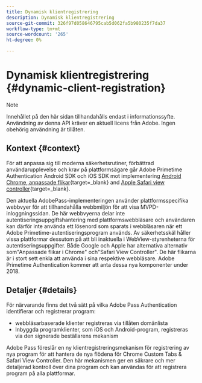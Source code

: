 ```yaml
---
title: Dynamisk klientregistrering
description: Dynamisk klientregistrering
source-git-commit: 326f97d058646795cab5d062fa5b980235f7da37
workflow-type: tm+mt
source-wordcount: '265'
ht-degree: 0%

---
```



# Dynamisk klientregistrering {#dynamic-client-registration}

>[!NOTE]
>
>Innehållet på den här sidan tillhandahålls endast i informationssyfte. Användning av denna API kräver en aktuell licens från Adobe. Ingen obehörig användning är tillåten.

## Kontext {#context}

För att anpassa sig till moderna säkerhetsrutiner, förbättrad användarupplevelse och krav på plattformsägare går Adobe Primetime Authentication Android SDK och iOS SDK mot implementering [Android Chrome, anpassade flikar](https://developer.chrome.com/multidevice/android/customtabs){target=_blank} and [Apple Safari view controller](https://developer.apple.com/documentation/safariservices/sfsafariviewcontroller){target=_blank}.

Den aktuella AdobePass-implementeringen använder plattformsspecifika webbvyer för att tillhandahålla webbmiljön för att visa MVPD-inloggningssidan. De här webbvyerna delar inte autentiseringsuppgiftshantering med plattformswebbläsare och användaren kan därför inte använda ett lösenord som sparats i webbläsaren när ett Adobe Primetime-autentiseringsprogram används. Av säkerhetsskäl håller vissa plattformar dessutom på att bli inaktuella i WebView-styrenheterna för autentiseringsuppgifter. Både Google och Apple har alternativa alternativ som&quot;Anpassade flikar i Chrome&quot; och&quot;Safari View Controller&quot;. De här flikarna är i stort sett enkla att använda i sina respektive webbläsare. Adobe Primetime Authentication kommer att anta dessa nya komponenter under 2018.

## Detaljer {#details}

För närvarande finns det två sätt på vilka Adobe Pass Authentication identifierar och registrerar program:

* webbläsarbaserade klienter registreras via tillåten domänlista
* Inbyggda programklienter, som iOS och Android-program, registreras via den signerade beställarens mekanism

Adobe Pass föreslår en ny klientregistreringsmekanism för registrering av nya program för att hantera de nya flödena för Chrome Custom Tabs &amp; Safari View Controller. Den här mekanismen ger en säkrare och mer detaljerad kontroll över dina program och kan användas för att registrera program på alla plattformar.

<!--
## Related Information

- [Dynamic Client Registration API](/help/authentication/dynamic-client-registration-api.md)
- [Dynamic Client Registration Management](/help/authentication/dynamic-client-registration-management.md)
-->